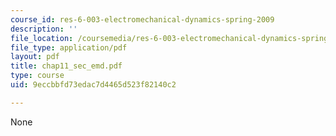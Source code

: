 ```yaml
---
course_id: res-6-003-electromechanical-dynamics-spring-2009
description: ''
file_location: /coursemedia/res-6-003-electromechanical-dynamics-spring-2009/9eccbbfd73edac7d4465d523f82140c2_chap11_sec_emd.pdf
file_type: application/pdf
layout: pdf
title: chap11_sec_emd.pdf
type: course
uid: 9eccbbfd73edac7d4465d523f82140c2

---
```

None